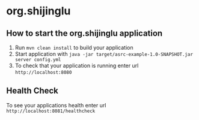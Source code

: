# org.shijinglu

How to start the org.shijinglu application
---

1. Run `mvn clean install` to build your application
1. Start application with `java -jar target/asrc-example-1.0-SNAPSHOT.jar server config.yml`
1. To check that your application is running enter url `http://localhost:8080`

Health Check
---

To see your applications health enter url `http://localhost:8081/healthcheck`
